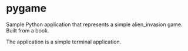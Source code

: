 # pygame
Sample Python application that represents a simple alien_invasion game. Built from a book.

The application is a simple terminal application.